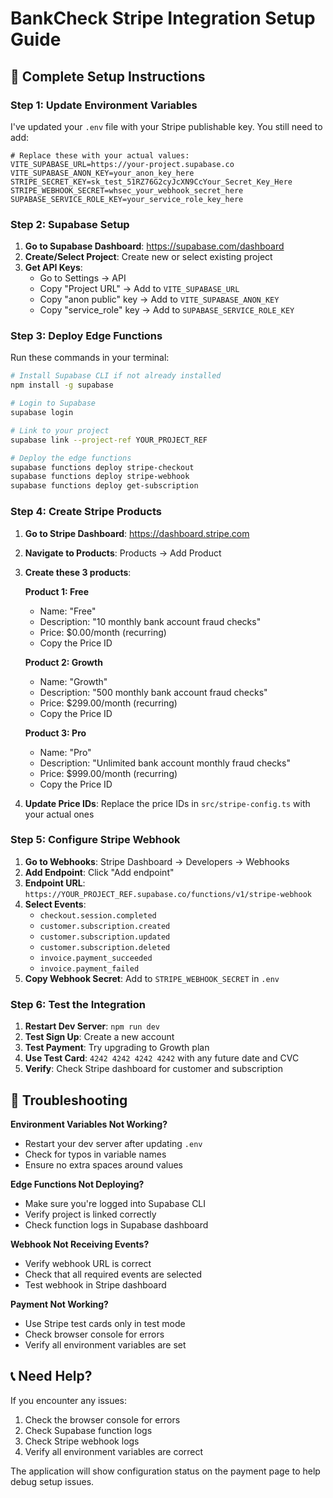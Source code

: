 # BankCheck Stripe Integration Setup Guide

## 🚀 Complete Setup Instructions

### Step 1: Update Environment Variables

I've updated your `.env` file with your Stripe publishable key. You still need to add:

```env
# Replace these with your actual values:
VITE_SUPABASE_URL=https://your-project.supabase.co
VITE_SUPABASE_ANON_KEY=your_anon_key_here
STRIPE_SECRET_KEY=sk_test_51RZ76G2cyJcXN9CcYour_Secret_Key_Here
STRIPE_WEBHOOK_SECRET=whsec_your_webhook_secret_here
SUPABASE_SERVICE_ROLE_KEY=your_service_role_key_here
```

### Step 2: Supabase Setup

1. **Go to Supabase Dashboard**: https://supabase.com/dashboard
2. **Create/Select Project**: Create new or select existing project
3. **Get API Keys**:
   - Go to Settings → API
   - Copy "Project URL" → Add to `VITE_SUPABASE_URL`
   - Copy "anon public" key → Add to `VITE_SUPABASE_ANON_KEY`
   - Copy "service_role" key → Add to `SUPABASE_SERVICE_ROLE_KEY`

### Step 3: Deploy Edge Functions

Run these commands in your terminal:

```bash
# Install Supabase CLI if not already installed
npm install -g supabase

# Login to Supabase
supabase login

# Link to your project
supabase link --project-ref YOUR_PROJECT_REF

# Deploy the edge functions
supabase functions deploy stripe-checkout
supabase functions deploy stripe-webhook
supabase functions deploy get-subscription
```

### Step 4: Create Stripe Products

1. **Go to Stripe Dashboard**: https://dashboard.stripe.com
2. **Navigate to Products**: Products → Add Product
3. **Create these 3 products**:

   **Product 1: Free**
   - Name: "Free"
   - Description: "10 monthly bank account fraud checks"
   - Price: $0.00/month (recurring)
   - Copy the Price ID

   **Product 2: Growth**
   - Name: "Growth"  
   - Description: "500 monthly bank account fraud checks"
   - Price: $299.00/month (recurring)
   - Copy the Price ID

   **Product 3: Pro**
   - Name: "Pro"
   - Description: "Unlimited bank account monthly fraud checks"
   - Price: $999.00/month (recurring)
   - Copy the Price ID

4. **Update Price IDs**: Replace the price IDs in `src/stripe-config.ts` with your actual ones

### Step 5: Configure Stripe Webhook

1. **Go to Webhooks**: Stripe Dashboard → Developers → Webhooks
2. **Add Endpoint**: Click "Add endpoint"
3. **Endpoint URL**: `https://YOUR_PROJECT_REF.supabase.co/functions/v1/stripe-webhook`
4. **Select Events**:
   - `checkout.session.completed`
   - `customer.subscription.created`
   - `customer.subscription.updated`
   - `customer.subscription.deleted`
   - `invoice.payment_succeeded`
   - `invoice.payment_failed`
5. **Copy Webhook Secret**: Add to `STRIPE_WEBHOOK_SECRET` in `.env`

### Step 6: Test the Integration

1. **Restart Dev Server**: `npm run dev`
2. **Test Sign Up**: Create a new account
3. **Test Payment**: Try upgrading to Growth plan
4. **Use Test Card**: `4242 4242 4242 4242` with any future date and CVC
5. **Verify**: Check Stripe dashboard for customer and subscription

## 🔧 Troubleshooting

**Environment Variables Not Working?**
- Restart your dev server after updating `.env`
- Check for typos in variable names
- Ensure no extra spaces around values

**Edge Functions Not Deploying?**
- Make sure you're logged into Supabase CLI
- Verify project is linked correctly
- Check function logs in Supabase dashboard

**Webhook Not Receiving Events?**
- Verify webhook URL is correct
- Check that all required events are selected
- Test webhook in Stripe dashboard

**Payment Not Working?**
- Use Stripe test cards only in test mode
- Check browser console for errors
- Verify all environment variables are set

## 📞 Need Help?

If you encounter any issues:
1. Check the browser console for errors
2. Check Supabase function logs
3. Check Stripe webhook logs
4. Verify all environment variables are correct

The application will show configuration status on the payment page to help debug setup issues.